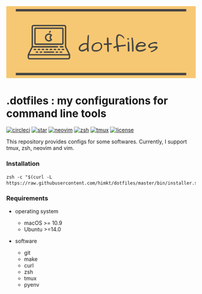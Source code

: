 <div align="center"><img src='./assets/header.png' width=600></div>

# .dotfiles : my configurations for command line tools

<a href="https://circleci.com/gh/himkt/dotfiles"><img src="https://circleci.com/gh/himkt/dotfiles.svg?style=svg" alt="circleci"></a>
<a href="#"><img src="https://img.shields.io/github/stars/himkt/dotfiles.svg?maxAge=2592000&colorB=orange" alt="star"></a>
<a href="https://github.com/neovim/neovim"><img src="https://img.shields.io/badge/built%20with-neovim-blue.svg" alt="neovim"></a>
<a href="https://github.com/zsh-users/zsh"><img src="https://img.shields.io/badge/built%20with-zsh-red.svg" alt="zsh"></a>
<a href="https://github.com/tmux/tmux"><img src="https://img.shields.io/badge/built%20with-tmux-green.svg" alt="tmux"></a>
<a href="#"><img src="http://img.shields.io/badge/license-MIT-lightgray.svg?style=flat" alt="license"></a>

This repository provides configs for some softwares.
Currently, I support tmux, zsh, neovim and vim.

### Installation

```
zsh -c "$(curl -L https://raw.githubusercontent.com/himkt/dotfiles/master/bin/installer.sh)"
```

### Requirements

- operating system
  + macOS >= 10.9
  + Ubuntu >=14.0

- software
  + git
  + make
  + curl
  + zsh
  + tmux
  + pyenv
